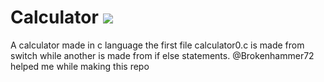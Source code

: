 # Calculator ![](https://img.shields.io/badge/lanuguage-C-informational?style=flat&logo=<LOGO_NAME>&logoColor=white&color=2bbc8a)
A calculator made in  c  language
the first file calculator0.c is made from switch while another is made from if else statements. 
@Brokenhammer72 helped me while making this repo 

